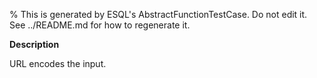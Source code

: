 % This is generated by ESQL's AbstractFunctionTestCase. Do not edit it. See ../README.md for how to regenerate it.

**Description**

URL encodes the input.

